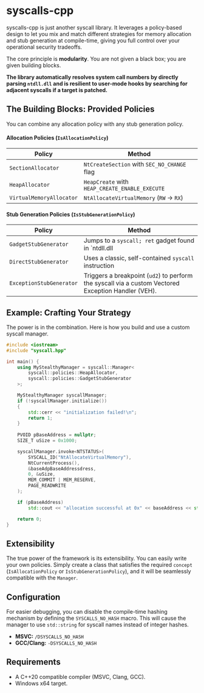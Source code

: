 # syscalls-cpp

syscalls-cpp is just another syscall library. It leverages a policy-based design to let you mix and match different strategies for memory allocation and stub generation at compile-time, giving you full control over your operational security tradeoffs.

The core principle is **modularity**. You are not given a black box; you are given building blocks.

**The library automatically resolves system call numbers by directly parsing `ntdll.dll` and is resilient to user-mode hooks by searching for adjacent syscalls if a target is patched.**

## The Building Blocks: Provided Policies

You can combine any allocation policy with any stub generation policy.

#### Allocation Policies (`IsAllocationPolicy`)

| Policy             | Method                                                |
| ------------------ | ----------------------------------------------------- | 
| `SectionAllocator` | `NtCreateSection` with `SEC_NO_CHANGE` flag           | 
| `HeapAllocator`    | `HeapCreate` with `HEAP_CREATE_ENABLE_EXECUTE`        |
| `VirtualMemoryAllocator`    | `NtAllocateVirtualMemory` (`RW` -> `RX`)       |

#### Stub Generation Policies (`IsStubGenerationPolicy`)

| Policy                | Method                                              |
| --------------------- | ----------------------------------------------------|
| `GadgetStubGenerator` | Jumps to a `syscall; ret` gadget found in `ntdll.dll|
| `DirectStubGenerator` | Uses a classic, self-contained `syscall` instruction|
| `ExceptionStubGenerator` | Triggers a breakpoint (`ud2`) to perform the syscall via a custom Vectored Exception Handler (VEH). |

## Example: Crafting Your Strategy

The power is in the combination. Here is how you build and use a custom syscall manager.

```cpp
#include <iostream>
#include "syscall.hpp"

int main() {
    using MyStealthyManager = syscall::Manager<
        syscall::policies::HeapAllocator,        
        syscall::policies::GadgetStubGenerator   
    >;

    MyStealthyManager syscallManager;
    if (!syscallManager.initialize()) 
    {
        std::cerr << "initialization failed!\n";
        return 1;
    }
    
    PVOID pBaseAddress = nullptr;
    SIZE_T uSize = 0x1000;

    syscallManager.invoke<NTSTATUS>(
        SYSCALL_ID("NtAllocateVirtualMemory"),
        NtCurrentProcess(),
        &baseAdpBaseAddressdress,
        0, &uSize,
        MEM_COMMIT | MEM_RESERVE,
        PAGE_READWRITE
    );

    if (pBaseAddress)
        std::cout << "allocation successful at 0x" << baseAddress << std::endl;

    return 0;
}
```

## Extensibility

The true power of the framework is its extensibility. You can easily write your own policies. Simply create a class that satisfies the required `concept` (`IsAllocationPolicy` or `IsStubGenerationPolicy`), and it will be seamlessly compatible with the `Manager`.

## Configuration

For easier debugging, you can disable the compile-time hashing mechanism by defining the `SYSCALLS_NO_HASH` macro. This will cause the manager to use `std::string` for syscall names instead of integer hashes.

-   **MSVC:** `/DSYSCALLS_NO_HASH`
-   **GCC/Clang:** `-DSYSCALLS_NO_HASH`

## Requirements

-   A C++20 compatible compiler (MSVC, Clang, GCC).
-   Windows x64 target.